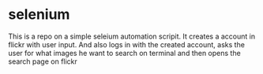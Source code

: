 # selenium
This is a repo on a simple  seleium automation scripit.
It creates a account in flickr with user input.
And also logs in with the created account, asks the user for what images he want to search on terminal and then opens the search page on flickr

